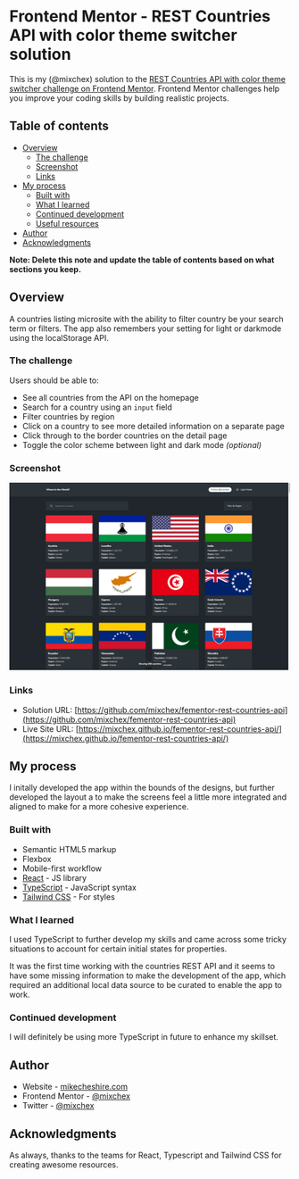 # Frontend Mentor - REST Countries API with color theme switcher solution

This is my (@mixchex) solution to the [REST Countries API with color theme switcher challenge on Frontend Mentor](https://www.frontendmentor.io/challenges/rest-countries-api-with-color-theme-switcher-5cacc469fec04111f7b848ca). Frontend Mentor challenges help you improve your coding skills by building realistic projects. 

## Table of contents

- [Overview](#overview)
  - [The challenge](#the-challenge)
  - [Screenshot](#screenshot)
  - [Links](#links)
- [My process](#my-process)
  - [Built with](#built-with)
  - [What I learned](#what-i-learned)
  - [Continued development](#continued-development)
  - [Useful resources](#useful-resources)
- [Author](#author)
- [Acknowledgments](#acknowledgments)

**Note: Delete this note and update the table of contents based on what sections you keep.**

## Overview
A countries listing microsite with the ability to filter country be your search term or filters. The app also remembers your setting for light or darkmode using the localStorage API.
### The challenge

Users should be able to:

- See all countries from the API on the homepage
- Search for a country using an `input` field
- Filter countries by region
- Click on a country to see more detailed information on a separate page
- Click through to the border countries on the detail page
- Toggle the color scheme between light and dark mode *(optional)*

### Screenshot

![](./screenshot.png)

### Links

- Solution URL: [https://github.com/mixchex/fementor-rest-countries-api](https://github.com/mixchex/fementor-rest-countries-api)
- Live Site URL: [https://mixchex.github.io/fementor-rest-countries-api/](https://mixchex.github.io/fementor-rest-countries-api/)

## My process

I initally developed the app within the bounds of the designs, but further developed the layout a to make the screens feel a little more integrated and aligned to make for a more cohesive experience.
### Built with

- Semantic HTML5 markup
- Flexbox
- Mobile-first workflow
- [React](https://reactjs.org/) - JS library
- [TypeScript](https://www.typescriptlang.org/) - JavaScript syntax
- [Tailwind CSS](https://tailwindcss.com/) - For styles

### What I learned

I used TypeScript to further develop my skills and came across some tricky situations to account for certain initial states for properties.

It was the first time working with the countries REST API and it seems to have some missing information to make the development of the app, which required an additional local data source to be curated to enable the app to work.

### Continued development

I will definitely be using more TypeScript in future to enhance my skillset.

## Author

- Website - [mikecheshire.com](https://mikecheshire.com)
- Frontend Mentor - [@mixchex](https://www.frontendmentor.io/profile/mixchex)
- Twitter - [@mixchex](https://www.twitter.com/mixchex)

## Acknowledgments

As always, thanks to the teams for React, Typescript and Tailwind CSS for creating awesome resources.